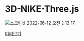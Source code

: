 # 3D-NIKE-Three.js
![스크린샷 2022-06-12 오전 2 13 17](https://user-images.githubusercontent.com/56300369/173197874-feba6b33-4b41-485f-8a47-226f1e0663b5.png)

[미리보기](https://soooin.github.io/3D-NIKE-Three.js/nike/nike.html)
